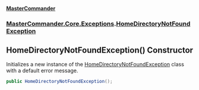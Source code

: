 #### [MasterCommander](MasterCommander.md 'MasterCommander')
### [MasterCommander.Core.Exceptions](MasterCommander.Core.Exceptions.md 'MasterCommander.Core.Exceptions').[HomeDirectoryNotFoundException](HomeDirectoryNotFoundException.md 'MasterCommander.Core.Exceptions.HomeDirectoryNotFoundException')

## HomeDirectoryNotFoundException() Constructor

Initializes a new instance of the [HomeDirectoryNotFoundException](HomeDirectoryNotFoundException.md 'MasterCommander.Core.Exceptions.HomeDirectoryNotFoundException') class with a default error message.

```csharp
public HomeDirectoryNotFoundException();
```